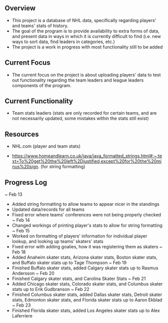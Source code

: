 ## Overview ##

 * This project is a database of NHL data, specifically regarding players' and teams' stats of history.
 * The goal of the program is to provide availability to extra forms of data, and present data in ways
   in which it is currently difficult to find (i.e. new ways to sort data, find leaders in categories,
   etc.)
 * The project is a work in progress with most functionality still to be added

## Current Focus ##

* The current focus on the project is about uploading players' data to test out functionality regarding
  the team leaders and league leaders components of the program.

## Current Functionality ##

 * Team stats leaders (stats are only recorded for certain teams, and are not necessarily updated, some
   mistakes within the stats still exist)

## Resources ##

 * NHL.com (player and team stats)

 * https://www.homeandlearn.co.uk/java/java_formatted_strings.html#:~:text=To%20get%20the%20left%2Djustified,except%20for%20the%20minus%20sign. (for string formatting)

## Progress Log ##

~ Feb 13
 * Added string formatting to allow teams to appear nicer in the standings
 * Updated data/records for all teams
 * Fixed error where teams' conferences were not being properly checked
~ Feb 14
 * Changed workings of printing player's stats to allow for string formatting
~ Feb 15
 * Worked on formatting of players' information for individual player lookup,
   and looking up teams' skaters' stats
 * Fixed error with adding goalies, how it was registering them as skaters
~ Feb 18
 * Added Anaheim skater stats, Arizona skater stats, Boston skater stats, and
   Buffalo skater stats up to Tage Thompson
~ Feb 19
 * Finished Buffalo skater stats, added Calgary skater stats up to Rasmus
   Andersson
~ Feb 20
 * Finished Calgary skater stats, and Carolina Skater Stats
~ Feb 21
 * Added Chicago skater stats, Colorado skater stats, and Columbus skater
   stats up to Erik Gudbranson
~ Feb 22
 * Finished Columbus skater stats, added Dallas skater stats, Detroit skater
   stats, Edmonton skater stats, and Florida skater stats up to Aaron Ekblad
~ Feb 23
 * Finished Florida skater stats, added Los Angeles skater stats up to Alex
   Laferriere